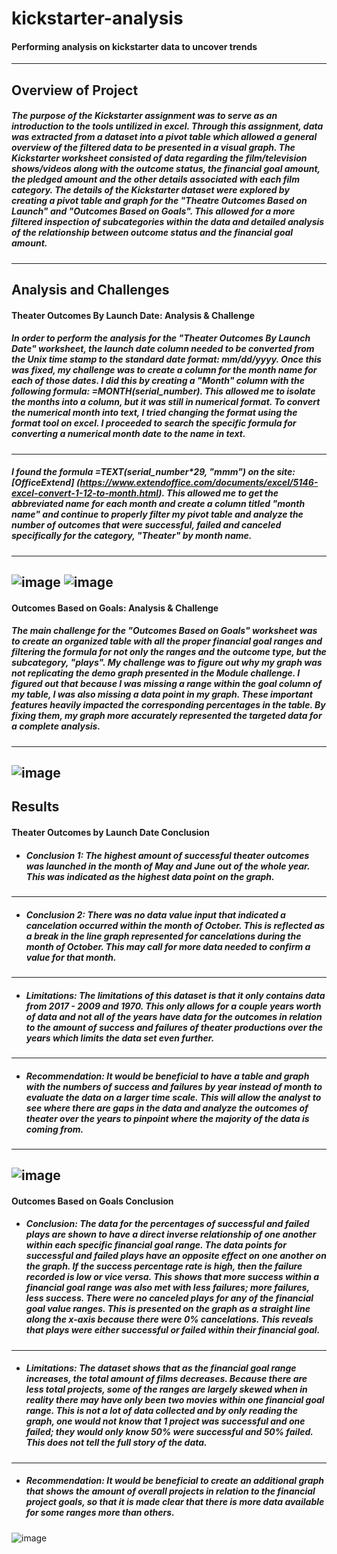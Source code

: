 # kickstarter-analysis
#### Performing analysis on kickstarter data to uncover trends
---
## Overview of Project 
##### The purpose of the Kickstarter assignment was to serve as an introduction to the tools untilized in excel. Through this assignment, data was extracted from a dataset into a pivot table which allowed a general overview of the filtered data to be presented in a visual graph. The Kickstarter worksheet consisted of data regarding the film/television shows/videos along with the outcome status, the financial goal amount, the pledged amount and the other details associated with each film category. The details of the Kickstarter dataset were explored by creating a pivot table and graph for the "Theatre Outcomes Based on Launch" and "Outcomes Based on Goals". This allowed for a more filtered inspection of subcategories within the data and detailed analysis of the relationship between outcome status and the financial goal amount.
---
## Analysis and Challenges
#### Theater Outcomes By Launch Date: Analysis & Challenge 
##### In order to perform the analysis for the "Theater Outcomes By Launch Date" worksheet, the launch date column needed to be converted from the Unix time stamp to the standard date format: mm/dd/yyyy. Once this was fixed, my challenge was to create a column for the month name for each of those dates. I did this by creating a "Month" column with the following formula: =MONTH(serial_number). This allowed me to isolate the months into a column, but it was still in numerical format. To convert the numerical month into text, I tried changing the format using the format tool on excel. I proceeded to search the specific formula for converting a numerical month date to the name in text. 
---
##### I found the formula =TEXT(serial_number*29, "mmm") on the site: [OfficeExtend] (https://www.extendoffice.com/documents/excel/5146-excel-convert-1-12-to-month.html). This allowed me to get the abbreviated name for each month and create a column titled "month name" and continue to properly filter my pivot table and analyze the number of outcomes that were successful, failed and canceled specifically for the category, "Theater" by month name.
---
![image](https://user-images.githubusercontent.com/105329532/177216255-bbb92d07-f701-443f-a8ae-54dd0ee1b4cd.png)
![image](https://user-images.githubusercontent.com/105329532/177216299-180d5cfa-63fa-446a-b143-2bba4cbb9b58.png)
---
#### Outcomes Based on Goals: Analysis & Challenge
##### The main challenge for the "Outcomes Based on Goals" worksheet was to create an organized table with all the proper financial goal ranges and filtering the formula for not only the ranges and the outcome type, but the subcategory, "plays". My challenge was to figure out why my graph was not replicating the demo graph presented in the Module challenge. I figured out that because I was missing a range within the goal column of my table, I was also missing a data point in my graph. These important features heavily impacted the corresponding percentages in the table. By fixing them, my graph more accurately represented the targeted data for a complete analysis.
---
![image](https://user-images.githubusercontent.com/105329532/177216335-68605231-8bb0-46f4-bf7d-aad2d2d9755e.png)
---
## Results
#### Theater Outcomes by Launch Date Conclusion
* ##### **Conclusion 1:** The highest amount of successful theater outcomes was launched in the month of May and June out of the whole year. This was indicated as the highest data point on the graph. 
---
* ##### **Conclusion 2:** There was no data value input that indicated a cancelation occurred within the month of October. This is reflected as a break in the line graph represented for cancelations during the month of October. This may call for more data needed to confirm a value for that month. 
---
* ##### **Limitations:** The limitations of this dataset is that it only contains data from 2017 - 2009 and 1970. This only allows for a couple years worth of data and not all of the years have data for the outcomes in relation to the amount of success and failures of theater productions over the years which limits the data set even further.
---
* ##### **Recommendation:** It would be beneficial to have a table and graph with the numbers of success and failures by year instead of month to evaluate the data on a larger time scale. This will allow the analyst to see where there are gaps in the data and analyze the outcomes of theater over the years to pinpoint where the majority of the data is coming from. 
---
![image](https://user-images.githubusercontent.com/105329532/177216654-f46a1274-6f29-4bc2-a6cf-b25be015c5e4.png)
---
#### Outcomes Based on Goals Conclusion
* ##### **Conclusion:** The data for the percentages of successful and failed plays are shown to have a direct inverse relationship of one another within each specific financial goal range. The data points for successful and failed plays have an opposite effect on one another on the graph. If the success percentage rate is high, then the failure recorded is low or vice versa. This shows that more success within a financial goal range was also met with less failures; more failures, less success. There were no canceled plays for any of the financial goal value ranges. This is presented on the graph as a straight line along the x-axis because there were 0% cancelations. This reveals that plays were either successful or failed within their financial goal.
---
* ##### **Limitations:** The dataset shows that as the financial goal range increases, the total amount of films decreases. Because there are less total projects, some of the ranges are largely skewed when in reality there may have only been two movies within one financial goal range. This is not a lot of data collected and by only reading the graph, one would not know that 1 project was successful and one failed; they would only know 50% were successful and 50% failed. This does not tell the full story of the data.
---
* ##### **Recommendation:** It would be beneficial to create an additional graph that shows the amount of overall projects in relation to the financial project goals, so that it is made clear that there is more data available for some ranges more than others.
![image](https://user-images.githubusercontent.com/105329532/177216469-9d2249dc-15ff-4c38-aa8c-4c2790402141.png)
